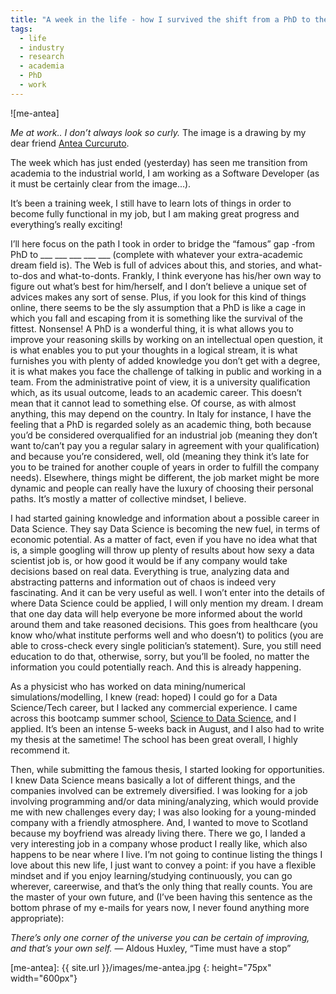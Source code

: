 ```yaml
---
title: "A week in the life - how I survived the shift from a PhD to the industry"
tags:
  - life
  - industry
  - research
  - academia
  - PhD
  - work
---
```


![me-antea]

*Me at work.. I don’t always look so curly.* The image is a drawing by my dear friend [Antea Curcuruto](http://ekanes.deviantart.com/).

The week which has just ended (yesterday) has seen me transition from academia to the industrial world, I am working as a Software Developer (as it must be certainly clear from the image...).

It’s been a training week, I still have to learn lots of things in order to become fully functional in my job, but I am making great progress and everything’s really exciting!

I’ll here focus on the path I took in order to bridge the “famous” gap -from PhD to ___ ___ ___ ___ ___ (complete with whatever your extra-academic dream field is). The Web is full of advices about this, and stories, and what-to-dos and what-to-donts. Frankly, I think everyone has his/her own way to figure out what’s best for him/herself, and I don’t believe a unique set of advices makes any sort of sense. Plus, if you look for this kind of things online, there seems to be the sly assumption that a PhD is like a cage in which you fall and escaping from it is something like the survival of the fittest. Nonsense! A PhD is a wonderful thing, it is what allows you to improve your reasoning skills by working on an intellectual open question, it is what enables you to put your thoughts in a logical stream, it is what furnishes you with plenty of added knowledge you don’t get with a degree, it is what makes you face the challenge of talking in public and working in a team. From the administrative point of view, it is a university qualification which, as its usual outcome, leads to an academic career. This doesn’t mean that it cannot lead to something else. Of course, as with almost anything, this may depend on the country. In Italy for instance, I have the feeling that a PhD is regarded solely as an academic thing, both because you’d be considered overqualified for an industrial job (meaning they don’t want to/can’t pay you a regular salary in agreement with your qualification) and because you’re considered, well, old (meaning they think it’s late for you to be trained for another couple of years in order to fulfill the company needs). Elsewhere, things might be different, the job market might be more dynamic and people can really have the luxury of choosing their personal paths. It’s mostly a matter of collective mindset, I believe.

I had started gaining knowledge and information about a possible career in Data Science. They say Data Science is becoming the new fuel, in terms of economic potential. As a matter of fact, even if you have no idea what that is, a simple googling will throw up plenty of results about how sexy a data scientist job is, or how good it would be if any company would take decisions based on real data. Everything is true, analyzing data and abstracting patterns and information out of chaos is indeed very fascinating. And it can be very useful as well. I won’t enter into the details of where Data Science could be applied, I will only mention my dream. I dream that one day data will help everyone be more informed about the world around them and take reasoned decisions. This goes from healthcare (you know who/what institute performs well and who doesn’t) to politics (you are able to cross-check every single politician’s statement). Sure, you still need education to do that, otherwise, sorry, but you’ll be fooled, no matter the information you could potentially reach. And this is already happening.

As a physicist who has worked on data mining/numerical simulations/modelling, I knew (read: hoped) I could go for a Data Science/Tech career, but I lacked any commercial experience. I came across this bootcamp summer school, [Science to Data Science](http://www.s2ds.org/), and I applied. It’s been an intense 5-weeks back in August, and I also had to write my thesis at the sametime! The school has been great overall, I highly recommend it.

Then, while submitting the famous thesis, I started looking for opportunities. I knew Data Science means basically a lot of different things, and the companies involved can be extremely diversified. I was looking for a job involving programming and/or data mining/analyzing, which would provide me with new challenges every day; I was also looking for a young-minded company with a friendly atmosphere. And, I wanted to move to Scotland because my boyfriend was already living there. There we go, I landed a very interesting job in a company whose product I really like, which also happens to be near where I live. I’m not going to continue listing the things I love about this new life, I just want to convey a point: if you have a flexible mindset and if you enjoy learning/studying continuously, you can go wherever, careerwise, and that’s the only thing that really counts. You are the master of your own future, and (I’ve been having this sentence as the bottom phrase of my e-mails for years now, I never found anything more appropriate):

*There’s only one corner of the universe you can be certain of improving, and that’s your own self.*
— Aldous Huxley, “Time must have a stop”

[me-antea]: {{ site.url }}/images/me-antea.jpg
{: height="75px" width="600px"}
